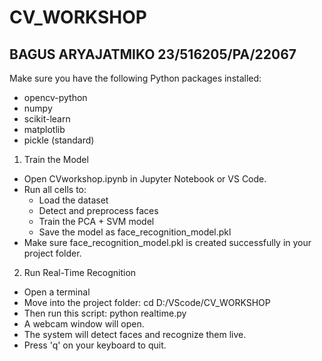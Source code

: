 # CV_WORKSHOP
## BAGUS ARYAJATMIKO 23/516205/PA/22067
Make sure you have the following Python packages installed:

- opencv-python
- numpy
- scikit-learn
- matplotlib
- pickle (standard)
1. Train the Model
- Open CVworkshop.ipynb in Jupyter Notebook or VS Code.
- Run all cells to:
  - Load the dataset
  - Detect and preprocess faces
  - Train the PCA + SVM model
  - Save the model as face_recognition_model.pkl
- Make sure face_recognition_model.pkl is created successfully in your project folder.

2. Run Real-Time Recognition
- Open a terminal
- Move into the project folder: cd D:/VScode/CV_WORKSHOP
- Then run this script: python realtime.py
- A webcam window will open.
- The system will detect faces and recognize them live.
- Press 'q' on your keyboard to quit.
